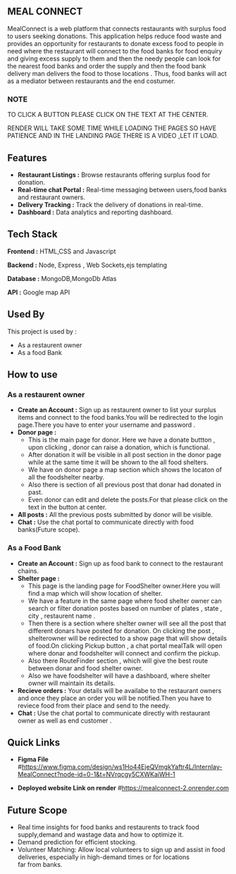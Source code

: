 
## MEAL CONNECT

MealConnect is a web platform that connects restaurants with surplus food to users seeking donations. 
This application helps reduce food waste and provides an opportunity for restaurants to donate excess food to people in need
where the restaurant will connect to the food banks for food enquiry and giving excess supply to them and then the needy people can look for the 
nearest food banks and order the supply and then the food bank delivery man delivers the food to those locations . 
Thus, food banks will act as a mediator between restaurants and the end costumer.

### NOTE

TO CLICK A BUTTON PLEASE CLICK ON THE TEXT AT THE CENTER.

RENDER  WILL TAKE SOME TIME WHILE LOADING THE PAGES SO HAVE PATIENCE AND IN THE LANDING PAGE THERE IS A VIDEO ,LET IT LOAD.

## Features

- **Restaurant Listings :** Browse restaurants offering surplus food for donation.
- **Real-time chat Portal :** Real-time messaging between users,food banks and restaurant owners.
- **Delivery Tracking :** Track the delivery of donations in real-time.
-  **Dashboard :** Data analytics and reporting dashboard.



## Tech Stack

**Frontend :** HTML,CSS and Javascript

**Backend :** Node, Express , Web Sockets,ejs templating

**Database :** MongoDB,MongoDb Atlas

**API :** Google map API



## Used By

This project is used by :

-  As a restaurent owner
- As a food Bank


## How to use

### As a restaurent owner

- **Create an Account :** Sign up as restaurent owner to list your surplus items and connect to the food banks.You will be redirected to the login page.There you have to enter your username and password .
- **Donor page :**
    - This is the main page for donor. Here we have a donate buttton , upon clicking , donor can raise a donation, which is functional.
    - After donation it will be visible in all post section in the donor page while at the same time it will be shown to the all food shelters.
    - We have  on donor page a map section which shows the locaton of all the foodshelter nearby.
    - Also there is section of all previous post that donar had donated  in past.
    - Even donor can edit and delete the posts.For that please click on the text in the button at center.
- **All posts :** All the previous posts submitted by donor will be visible.
- **Chat :** Use the chat portal to communicate directly with food banks(Future scope).


### As a Food Bank

- **Create an Account :** Sign up as food bank to connect to the restaurant chains.
- **Shelter page :**
    - This page is the landing page for FoodShelter owner.Here you will find a map which will show location of shelter.
    - We have a feature in the same page where food shelter owner can search or filter donation postes based on number of plates , state , city , restaurent name .
    - Then there is a section where shelter owner will see all the post that different donars have posted for donation. On clicking the post , shelterowner will be redirected to a show page that                         will show details of food.On clicking Pickup button , a chat portal mealTalk will open where donar and foodshelter will connect and confirm the pickup.
    - Also there RouteFinder section , which will give the best route between donar and food shelter owner.
    - Also we have foodshelter will have a dashboard, where shelter owner will maintain its details.
- **Recieve orders :** Your details will be availabe to the restaurant owners and once they place an order you will be notified.Then you have to reviece food from their place and send to the needy.
- **Chat :** Use the chat portal to communicate directly with restaurant owner as well as end customer .



## Quick Links
- **Figma File**
#https://www.figma.com/design/ws1Ho44EjeQVmgkYaftr4L/Internlay-MealConnect?node-id=0-1&t=NVrqcgy5CXWKaiWH-1

- **Deployed website Link on render**
#https://mealconnect-2.onrender.com
## Future Scope

- Real time insights for food banks and restaurents to track food supply,demand and wastage data and how to optimize it.
- Demand prediction for efficient stocking.
- Volunteer Matching: Allow local volunteers to sign up and assist in food deliveries, especially in high-demand times or for locations far from banks.


